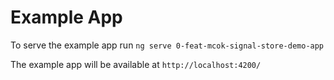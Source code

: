 # Example App

To serve the example app run `ng serve 0-feat-mcok-signal-store-demo-app`

The example app will be available at `http://localhost:4200/`
